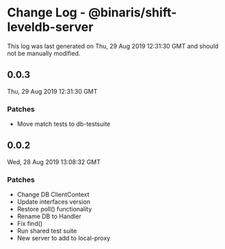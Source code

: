 # Change Log - @binaris/shift-leveldb-server

This log was last generated on Thu, 29 Aug 2019 12:31:30 GMT and should not be manually modified.

## 0.0.3
Thu, 29 Aug 2019 12:31:30 GMT

### Patches

- Move match tests to db-testsuite

## 0.0.2
Wed, 28 Aug 2019 13:08:32 GMT

### Patches

- Change DB ClientContext
- Update interfaces version
- Restore poll() functionality
- Rename DB to Handler
- Fix find()
- Run shared test suite
- New server to add to local-proxy

